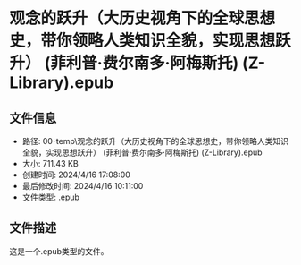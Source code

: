 ﻿# 观念的跃升（大历史视角下的全球思想史，带你领略人类知识全貌，实现思想跃升） (菲利普·费尔南多·阿梅斯托) (Z-Library).epub

## 文件信息
- 路径: 00-temp\观念的跃升（大历史视角下的全球思想史，带你领略人类知识全貌，实现思想跃升） (菲利普·费尔南多·阿梅斯托) (Z-Library).epub
- 大小: 711.43 KB
- 创建时间: 2024/4/16 17:08:00
- 最后修改时间: 2024/4/16 10:11:00
- 文件类型: .epub

## 文件描述
这是一个.epub类型的文件。

